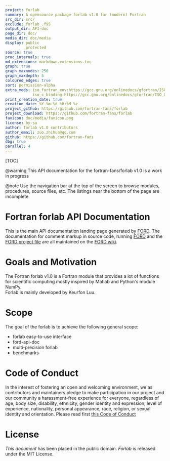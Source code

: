 ```yaml
---
project: forlab
summary: A opensource package forlab v1.0 for (modern) Fortran
src_dir: src/
exclude: forlab_.f95
output_dir: API-doc
page_dir: doc/
media_dir: doc/media
display: public
         protected
source: true
proc_internals: true
md_extensions: markdown.extensions.toc
graph: true
graph_maxnodes: 250
graph_maxdepth: 5
coloured_edges: true
sort: permission-alpha
extra_mods: iso_fortran_env:https://gcc.gnu.org/onlinedocs/gfortran/ISO_005fFORTRAN_005fENV.html
            iso_c_binding:https://gcc.gnu.org/onlinedocs/gfortran/ISO_005fC_005fBINDING.html#ISO_005fC_005fBINDING
print_creation_date: true
creation_date: %Y-%m-%d %H:%M %z
project_github: https://github.com/fortran-fans/forlab
project_download: https://github.com/fortran-fans/forlab
favicon: doc/media/favicon.png
license: by-sa
author: forlab v1.0 contributors
author_email: zuo.zhihua@qq.com
github: https://github.com/fortran-fans
dbg: true
parallel: 4
---
```


[TOC]

@warning This API documentation for the fortran-fans/forlab v1.0 is a work in progress

@note
Use the navigation bar at the top of the screen to browse modules, procedures, source files, etc.
The listings near the bottom of the page are incomplete.

Fortran forlab API Documentation
================================

This is the main API documentation landing page generated by [FORD].
The documentation for comment markup in source code, running [FORD] and the [FORD project file] are all maintained on the [FORD wiki].

[FORD]: https://github.com/Fortran-FOSS-Programmers/ford#readme
[FORD wiki]: https://github.com/Fortran-FOSS-Programmers/ford/wiki
[FORD project file]: https://github.com/fortran-fans/forlab/blob/master/API-doc-FORD-file.md

Goals and Motivation
====================

The Fortran forlab v1.0 is a Fortran module that provides a lot of functions for scientific computing mostly inspired by Matlab and Python's module NumPy.  
Forlab is mainly developed by Keurfon Luu. 

Scope
=====

The goal of the forlab is to achieve the following general scope:

* forlab easy-to-use interface
* ford-api-doc
* multi-precision forlab
* benchmarks

Code of Conduct
===============

In the interest of fostering an open and welcoming environment, we as contributors and maintainers pledge to make participation in our project and our community a harassment-free experience for everyone, regardless of age, body size, disability, ethnicity, gender identity and expression, level of experience, nationality, personal appearance, race, religion, or sexual identity and orientation. Please read first [this Code of Conduct](./page/contributing/CodeOfConduct.html)

License
=======
_This document_ has been placed in the public domain.
_Forlab_ is released under the MIT License.
